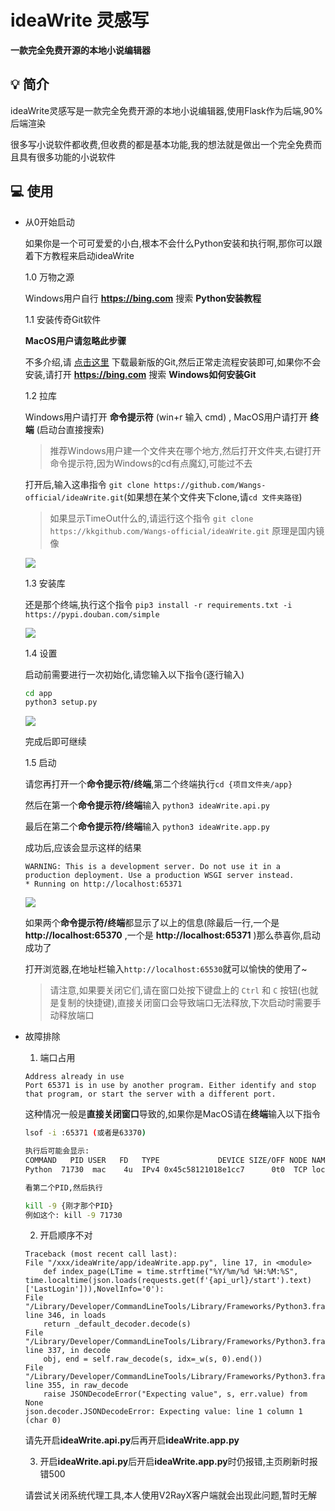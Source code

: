# ideaWrite 灵感写
**一款完全免费开源的本地小说编辑器**

## 💡 简介

ideaWrite灵感写是一款完全免费开源的本地小说编辑器,使用Flask作为后端,90%后端渲染

很多写小说软件都收费,但收费的都是基本功能,我的想法就是做出一个完全免费而且具有很多功能的小说软件

## 💻 使用

- 从0开始启动

    如果你是一个可可爱爱的小白,根本不会什么Python安装和执行啊,那你可以跟着下方教程来启动ideaWrite

    1.0 万物之源

    Windows用户自行 **https://bing.com** 搜索 **Python安装教程**


    1.1 安装传奇Git软件

    **MacOS用户请忽略此步骤**

    不多介绍,请 [点击这里](https://github.com/git-for-windows/git/releases/download/v2.45.1.windows.1/Git-2.45.1-64-bit.exe) 下载最新版的Git,然后正常走流程安装即可,如果你不会安装,请打开 **https://bing.com** 搜索 **Windows如何安装Git**

    1.2 拉库

    Windows用户请打开 **命令提示符** (win+r 输入 cmd) , MacOS用户请打开 **终端** (启动台直接搜索)

    > 推荐Windows用户建一个文件夹在哪个地方,然后打开文件夹,右键打开命令提示符,因为Windows的cd有点魔幻,可能过不去

    打开后,输入这串指令 `git clone https://github.com/Wangs-official/ideaWrite.git`(如果想在某个文件夹下clone,请`cd 文件夹路径`)

    > 如果显示TimeOut什么的,请运行这个指令 `git clone https://kkgithub.com/Wangs-official/ideaWrite.git` 原理是国内镜像

    ![](https://s3.bmp.ovh/imgs/2024/05/28/7b8fb32a608af02e.png)

    1.3 安装库
    
    还是那个终端,执行这个指令 `pip3 install -r requirements.txt -i https://pypi.douban.com/simple`

    ![](https://s3.bmp.ovh/imgs/2024/05/29/c4f4a63e8536b154.png)

    1.4 设置

    启动前需要进行一次初始化,请您输入以下指令(逐行输入)

    ```bash
    cd app
    python3 setup.py
    ```

    ![](https://s3.bmp.ovh/imgs/2024/05/29/51f7369092d38f35.png)

    完成后即可继续

    1.5 启动

    请您再打开一个**命令提示符/终端**,第二个终端执行`cd {项目文件夹/app}`

    然后在第一个**命令提示符/终端**输入 `python3 ideaWrite.api.py`

    最后在第二个**命令提示符/终端**输入 `python3 ideaWrite.app.py`

    成功后,应该会显示这样的结果

    ```
    WARNING: This is a development server. Do not use it in a production deployment. Use a production WSGI server instead.
    * Running on http://localhost:65371
    ```

    ![](https://s3.bmp.ovh/imgs/2024/05/29/44a346b02ba825ab.png)

    如果两个**命令提示符/终端**都显示了以上的信息(除最后一行,一个是 **http://localhost:65370** ,一个是 **http://localhost:65371** )那么恭喜你,启动成功了

    打开浏览器,在地址栏输入`http://localhost:65530`就可以愉快的使用了~

    > 请注意,如果要关闭它们,请在窗口处按下键盘上的 `Ctrl` 和  `C` 按钮(也就是复制的快捷键),直接关闭窗口会导致端口无法释放,下次启动时需要手动释放端口

- 故障排除

    1. 端口占用

    ```
    Address already in use
    Port 65371 is in use by another program. Either identify and stop that program, or start the server with a different port.
    ```

    这种情况一般是**直接关闭窗口**导致的,如果你是MacOS请在**终端**输入以下指令

    ```bash
    lsof -i :65371 (或者是63370)

    执行后可能会显示:
    COMMAND   PID USER   FD   TYPE             DEVICE SIZE/OFF NODE NAME
    Python  71730  mac    4u  IPv4 0x45c58121018e1cc7      0t0  TCP localhost:65371 (LISTEN)

    看第二个PID,然后执行

    kill -9 {刚才那个PID}
    例如这个: kill -9 71730
    ```

    2. 开启顺序不对

    ```
    Traceback (most recent call last):
    File "/xxx/ideaWrite/app/ideaWrite.app.py", line 17, in <module>
        def index_page(LTime = time.strftime("%Y/%m/%d %H:%M:%S", time.localtime(json.loads(requests.get(f'{api_url}/start').text)['LastLogin'])),NovelInfo='0'):
    File "/Library/Developer/CommandLineTools/Library/Frameworks/Python3.framework/Versions/3.9/lib/python3.9/json/__init__.py", line 346, in loads
        return _default_decoder.decode(s)
    File "/Library/Developer/CommandLineTools/Library/Frameworks/Python3.framework/Versions/3.9/lib/python3.9/json/decoder.py", line 337, in decode
        obj, end = self.raw_decode(s, idx=_w(s, 0).end())
    File "/Library/Developer/CommandLineTools/Library/Frameworks/Python3.framework/Versions/3.9/lib/python3.9/json/decoder.py", line 355, in raw_decode
        raise JSONDecodeError("Expecting value", s, err.value) from None
    json.decoder.JSONDecodeError: Expecting value: line 1 column 1 (char 0)
    ```

    请先开启**ideaWrite.api.py**后再开启**ideaWrite.app.py**

    3. 开启**ideaWrite.api.py**后开启**ideaWrite.app.py**时仍报错,主页刷新时报错500

    请尝试关闭系统代理工具,本人使用V2RayX客户端就会出现此问题,暂时无解

    

        

    

    





    
